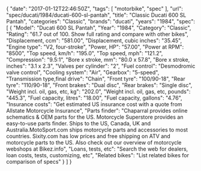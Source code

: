{
    "date": "2017-01-12T22:46:50Z",
    "tags": [
        "motorbike",
        "spec"
    ],
    "url": "spec\/ducati\/1984\/ducati-600-sl-pantah",
    "title": "Classic Ducati 600 SL Pantah",
    "categories": "Classic",
    "brands": "ducati",
    "years": "1984",
    "spec": [
        {
            "Model": "Ducati 600 SL Pantah",
            "Year": "1984",
            "Category": "Classic",
            "Rating": "61.7 out of 100. Show full rating and compare with other bikes",
            "Displacement, ccm": "581.00",
            "Displacement, cubic inches": "35.45",
            "Engine type": "V2, four-stroke",
            "Power, HP": "57.00",
            "Power at RPM": "8500",
            "Top speed, km\/h": "195.0",
            "Top speed, mph": "121.2",
            "Compression": "9.5:1",
            "Bore x stroke, mm": "80.0 x 57.8",
            "Bore x stroke, inches": "3.1 x 2.3",
            "Valves per cylinder": "2",
            "Fuel control": "Desmodromic valve control",
            "Cooling system": "Air",
            "Gearbox": "5-speed",
            "Transmission type,final drive": "Chain",
            "Front tyre": "100\/90-18",
            "Rear tyre": "110\/90-18",
            "Front brakes": "Dual disc",
            "Rear brakes": "Single disc",
            "Weight incl. oil, gas, etc, kg": "202.0",
            "Weight incl. oil, gas, etc, pounds": "445.3",
            "Fuel capacity, litres": "18.00",
            "Fuel capacity, gallons": "4.76",
            "Insurance costs": "Get estimated US insurance cost with a quote from Allstate Motorcycle Insurance",
            "Parts finder": "Chaparral provides online schematics & OEM parts for the US.   Motorcycle Superstore provides an easy-to-use parts finder. Ships to the US, Canada, UK and Australia.MotoSport.com ships motorcycle parts and accessories to most countries.    Sixity.com has low prices and free shipping on ATV and motorcycle parts to the US. Also check out our overview of motorcycle webshops at Bikez.info",
            "Loans, tests, etc": "Search the web for dealers, loan costs, tests, customizing, etc",
            "Related bikes": "List related bikes for comparison of specs"
        }
    ]
}